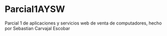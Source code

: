 # Parcial1AYSW
Parcial 1 de aplicaciones y servicios web de venta de computadores, hecho por Sebastian Carvajal Escobar
